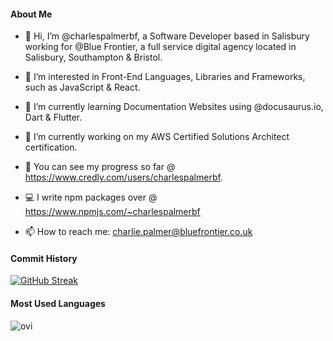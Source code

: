 #### About Me

- 👋 Hi, I’m @charlespalmerbf, a Software Developer based in Salisbury working for @Blue Frontier, a full service digital agency located in Salisbury, Southampton & Bristol.

- 👀 I’m interested in Front-End Languages, Libraries and Frameworks, such as JavaScript & React.

- 🌱 I’m currently learning Documentation Websites using @docusaurus.io, Dart & Flutter.

- 🚀 I’m currently working on my AWS Certified Solutions Architect certification.

- 🎯 You can see my progress so far @ https://www.credly.com/users/charlespalmerbf.

- 💻 I write npm packages over @ https://www.npmjs.com/~charlespalmerbf

- 📫 How to reach me: charlie.palmer@bluefrontier.co.uk

#### Commit History

[![GitHub Streak](https://github-readme-streak-stats.herokuapp.com?user=charlespalmerbf&theme=radical&hide_border=true&date_format=j%20M%5B%20Y%5D)](https://git.io/streak-stats)

#### Most Used Languages

<img src="https://github-readme-stats.vercel.app/api/top-langs?username=charlespalmerbf&show_icons=true&locale=en&layout=compact&theme=chartreuse-dark" alt="ovi" />
